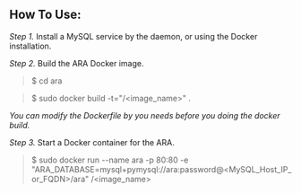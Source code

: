 **How To Use:**
---------------
    
*Step 1.* Install a MySQL service by the daemon, or using the Docker installation.

*Step 2.* Build the ARA Docker image.

> $ cd ara

> $ sudo docker build -t="<path>/<image_name>" .

*You can modify the Dockerfile by you needs before you doing the docker build.*

*Step 3.* Start a Docker container for the ARA.

> $ sudo docker run --name ara -p 80:80 -e "ARA_DATABASE=mysql+pymysql://ara:password@<MySQL_Host_IP_or_FQDN>/ara" <path>/<image_name>


